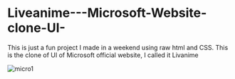 # Liveanime---Microsoft-Website-clone-UI-
This is just a fun project I made in a weekend using raw html and CSS.
This is the clone of UI of Microsoft official website, I called it Livanime

![micro1](https://user-images.githubusercontent.com/59889321/131211824-d048241d-be04-4f9e-b94c-d3881135605d.png)

